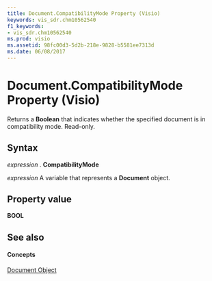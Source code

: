```yaml
---
title: Document.CompatibilityMode Property (Visio)
keywords: vis_sdr.chm10562540
f1_keywords:
- vis_sdr.chm10562540
ms.prod: visio
ms.assetid: 98fc00d3-5d2b-218e-9828-b5581ee7313d
ms.date: 06/08/2017
---
```



# Document.CompatibilityMode Property (Visio)

Returns a  **Boolean** that indicates whether the specified document is in compatibility mode. Read-only.


## Syntax

 _expression_ . **CompatibilityMode**

 _expression_ A variable that represents a **Document** object.


## Property value

 **BOOL**


## See also


#### Concepts


[Document Object](Visio.Document.md)

